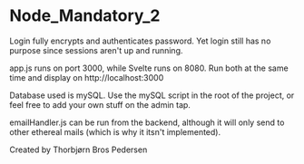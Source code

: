 # Node_Mandatory_2

Login fully encrypts and authenticates password. Yet login still has no purpose since sessions aren't up and running.

app.js runs on port 3000, while Svelte runs on 8080.
Run both at the same time and display on http://localhost:3000

Database used is mySQL. Use the mySQL script in the root of the project, or feel free to add your own stuff on the admin tap.

emailHandler.js can be run from the backend, although it will only send to other ethereal mails (which is why it itsn't implemented).


Created by Thorbjørn Bros Pedersen